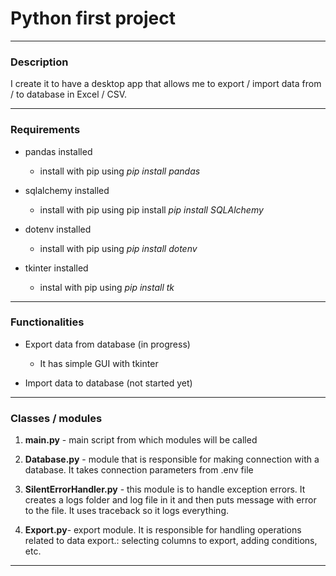 # Python first project

---

### Description

I create it to have a desktop app that allows me to export / import data from / to database in Excel / CSV. 

---

### Requirements

- pandas installed
  
  - install with pip using *pip install pandas*

- sqlalchemy installed
  
  - install with pip using pip install *pip install SQLAlchemy*

- dotenv installed
  
  - install with pip using *pip install dotenv*

- tkinter installed
  
  - instal with pip using *pip install tk*

---

### Functionalities

- Export data from database (in progress)
  
  - It has simple GUI with tkinter

- Import data to database (not started yet)

---

### Classes / modules

1. **main.py** - main script from which modules will be called

2. **Database.py** - module that is responsible for making connection with a database. It takes connection parameters from .env file 

3. **SilentErrorHandler.py** - this module is to handle exception errors. It creates a logs folder and log file in it and then puts message with error to the file. It uses traceback so it logs everything.

4. **Export.py**- export module. It is responsible for handling operations related to data export.: selecting columns to export, adding conditions, etc.

---

### 

